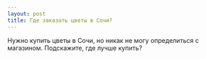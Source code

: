 ```yaml
---
layout: post 
title: Где заказать цветы в Сочи? 
--- 
```

Нужно купить цветы в Сочи, но никак не могу определиться с магазином. Подскажите, где лучше купить?
